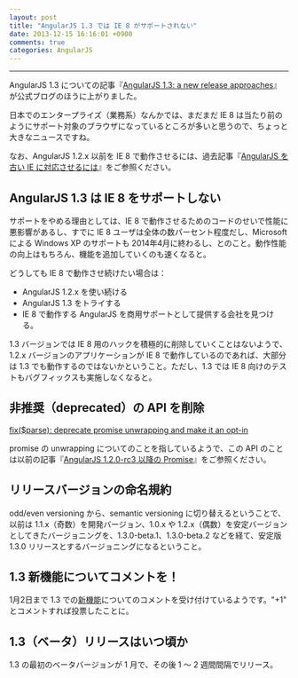 ```yaml
---
layout: post
title: "AngularJS 1.3 では IE 8 がサポートされない"
date: 2013-12-15 16:16:01 +0900
comments: true
categories: AngularJS
---
```

---

AngularJS 1.3 についての記事『[AngularJS 1.3: a new release approaches](http://blog.angularjs.org/2013/12/angularjs-13-new-release-approaches.html)』が公式ブログのほうに上がりました。

日本でのエンタープライズ（業務系）なんかでは、まだまだ IE 8 は当たり前のようにサポート対象のブラウザになっているところが多いと思うので、ちょっと大きなニュースですね。

なお、AngularJS 1.2.x 以前を IE 8 で動作させるには、過去記事『[AngularJS を古い IE に対応させるには](/blog/2013/09/11/angularjs-ie-compatibility/)』をご参照ください。

## AngularJS 1.3 は IE 8 をサポートしない

サポートをやめる理由としては、IE 8 で動作させるためのコードのせいで性能に悪影響があるし、すでに IE 8 ユーザは全体の数パーセント程度だし、Microsoft による Windows XP のサポートも 2014年4月に終わるし、とのこと。動作性能の向上はもちろん、機能を追加していくのも速くなると。

どうしても IE 8 で動作させ続けたい場合は：

* AngularJS 1.2.x を使い続ける
* AngularJS 1.3 をトライする
* IE 8 で動作する AngularJS を商用サポートとして提供する会社を見つける。

1.3 バージョンでは IE 8 用のハックを積極的に削除していくことはないようで、1.2.x バージョンのアプリケーションが IE 8 で動作しているのであれば、大部分は 1.3 でも動作するのではないかということ。ただし、1.3 では IE 8 向けのテストもバグフィックスも実施しなくなると。

<!-- more -->

## 非推奨（deprecated）の API を削除

[fix($parse): deprecate promise unwrapping and make it an opt-in](https://github.com/angular/angular.js/commit/5dc35b527b3c99f6544b8cb52e93c6510d3ac577)

promise の unwrapping についてのことを指しているようで、この API のことは以前の記事『[AngularJS 1.2.0-rc3 以降の Promise](/blog/2013/10/26/angularjs-1.2.0-rc3-promises/)』をご参照ください。

## リリースバージョンの命名規約

odd/even versioning から、semantic versioning に切り替えるということで、以前は 1.1.x（奇数）を開発バージョン、1.0.x や 1.2.x（偶数）を安定バージョンとしてきたバージョニングを、1.3.0-beta.1、1.3.0-beta.2 などを経て、安定版 1.3.0 リリースとするバージョニングになるということ。

## 1.3 新機能についてコメントを！

1月2日まで 1.3 での[新機能](https://github.com/angular/angular.js/issues?milestone=32&page=1&state=open)についてのコメントを受け付けているようです。"+1" とコメントすれば投票したことに。

## 1.3（ベータ）リリースはいつ頃か

1.3 の最初のベータバージョンが 1 月で、その後 1 〜 2 週間間隔でリリース。
